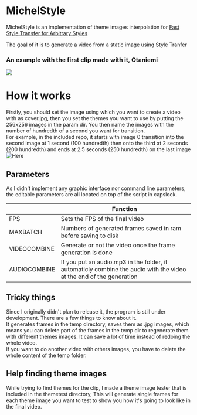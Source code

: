 # MichelStyle
MichelStyle is an implementation of theme images interpolation for [Fast Style Transfer for Arbitrary Styles](https://colab.research.google.com/github/tensorflow/hub/blob/master/examples/colab/tf2_arbitrary_image_stylization.ipynb)

The goal of it is to generate a video from a static image using Style Tranfer
### An example with the first clip made with it, Otaniemi
[![](http://img.youtube.com/vi/8ZwVkjvrIgA/0.jpg)](https://youtu.be/8ZwVkjvrIgA "Otaniemi - Bend the Future")

# How it works
Firstly, you should set the image using which you want to create a video with as cover.jpg, then you set the themes you want to use by putting the 256x256 images in the param dir. You then name the images with the number of hundredth of a second you want for transition.  
For example, in the included repo, it starts with image 0 transition into the second image at 1 second (100 hundredth) then onto the third at 2 seconds (200 hundredth) and ends at 2.5 seconds (250 hundredth) on the last image
![Here](https://i.ibb.co/kgQGKww/ex.jpg)


## Parameters  
As I didn't implement any graphic interface nor command line parameters, the editable parameters are all located on top of the script in capslock.  
  
| |Function  
|----------------|-------------------------------|  
|FPS |Sets the FPS of the final video  
|MAXBATCH|Numbers of generated frames saved in ram before saving to disk  
|VIDEOCOMBINE|Generate or not the video once the frame generation is done  
|AUDIOCOMBINE|If you put an audio.mp3 in the folder, it automaticly combine the audio with the video at the end of the generation  
  
  
## Tricky things  
Since I originally didn't plan to release it, the program is still under development. There are a few things to know about it.  
It generates frames in the temp directory, saves them as .jpg images, which means you can delete part of the frames in the temp dir to regenerate them with different themes images. It can save a lot of time instead of redoing the whole video.  
If you want to do another video with others images, you have to delete the whole content of the temp folder.  
## Help finding theme images  
While trying to find themes for the clip, I made a theme image tester that is included in the themetest directory, This will generate single frames for each theme image you want to test to show you how it's going to look like in the final video.
